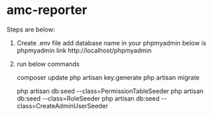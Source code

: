 # amc-reporter


Steps are below:

1. Create .env file
	add database name in your phpmyadmin below is phpmyadmin link
    http://localhost/phpmyadmin

2. run below commands

    composer update
    php artisan key:generate
    php artisan migrate

    php artisan db:seed --class=PermissionTableSeeder
    php artisan db:seed --class=RoleSeeder
    php artisan db:seed --class=CreateAdminUserSeeder
